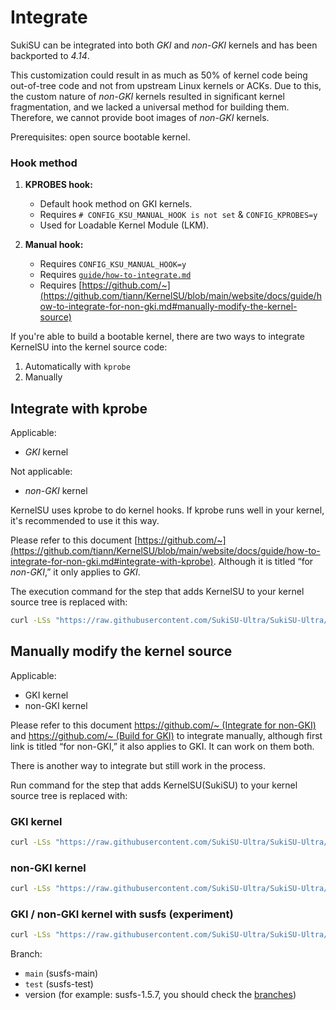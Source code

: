 # Integrate

SukiSU can be integrated into both _GKI_ and _non-GKI_ kernels and has been backported to _4.14_.

<!-- It should be 3.4, but backslashxx's syscall manual hook cannot use in SukiSU-->

This customization could result in as much as 50% of kernel code being out-of-tree code and not from upstream Linux kernels or ACKs. Due to this, the custom nature of _non-GKI_ kernels resulted in significant kernel fragmentation, and we lacked a universal method for building them. Therefore, we cannot provide boot images of _non-GKI_ kernels.

Prerequisites: open source bootable kernel.

### Hook method

1. **KPROBES hook:**

   - Default hook method on GKI kernels.
   - Requires `# CONFIG_KSU_MANUAL_HOOK is not set` & `CONFIG_KPROBES=y`
   - Used for Loadable Kernel Module (LKM).

2. **Manual hook:**

   <!-- - backslashxx's syscall manual hook: https://github.com/backslashxx/KernelSU/issues/5 (v1.5 version is not available at the moment, if you want to use it, please use v1.4 version, or standard KernelSU hooks)-->

   - Requires `CONFIG_KSU_MANUAL_HOOK=y`
   - Requires [`guide/how-to-integrate.md`](guide/how-to-integrate.md)
   - Requires [https://github.com/~](https://github.com/tiann/KernelSU/blob/main/website/docs/guide/how-to-integrate-for-non-gki.md#manually-modify-the-kernel-source)

<!-- This part refer to [rsuntk/KernelSU](https://github.com/rsuntk/KernelSU). -->

If you're able to build a bootable kernel, there are two ways to integrate KernelSU into the kernel source code:

1. Automatically with `kprobe`
2. Manually

## Integrate with kprobe

Applicable:

- _GKI_ kernel

Not applicable:

- _non-GKI_ kernel

KernelSU uses kprobe to do kernel hooks. If kprobe runs well in your kernel, it's recommended to use it this way.

Please refer to this document [https://github.com/~](https://github.com/tiann/KernelSU/blob/main/website/docs/guide/how-to-integrate-for-non-gki.md#integrate-with-kprobe). Although it is titled “for _non-GKI_,” it only applies to _GKI_.

The execution command for the step that adds KernelSU to your kernel source tree is replaced with:

```sh
curl -LSs "https://raw.githubusercontent.com/SukiSU-Ultra/SukiSU-Ultra/main/kernel/setup.sh" | bash -s main
```

## Manually modify the kernel source

Applicable:

- GKI kernel
- non-GKI kernel

Please refer to this document [https://github.com/~ (Integrate for non-GKI)](https://github.com/tiann/KernelSU/blob/main/website/docs/guide/how-to-integrate-for-non-gki.md#manually-modify-the-kernel-source) and [https://github.com/~ (Build for GKI)](https://kernelsu.org/zh_CN/guide/how-to-build.html) to integrate manually, although first link is titled “for non-GKI,” it also applies to GKI. It can work on them both.

There is another way to integrate but still work in the process.

<!-- It is backslashxx's syscall manual hook, but it cannot be used now. -->

Run command for the step that adds KernelSU(SukiSU) to your kernel source tree is replaced with:

### GKI kernel

```sh
curl -LSs "https://raw.githubusercontent.com/SukiSU-Ultra/SukiSU-Ultra/main/kernel/setup.sh" | bash -s main
```

### non-GKI kernel

```sh
curl -LSs "https://raw.githubusercontent.com/SukiSU-Ultra/SukiSU-Ultra/main/kernel/setup.sh" | bash -s nongki
```

### GKI / non-GKI kernel with susfs (experiment)

```sh
curl -LSs "https://raw.githubusercontent.com/SukiSU-Ultra/SukiSU-Ultra/main/kernel/setup.sh" | bash -s susfs-{{branch}}
```

Branch:

- `main` (susfs-main)
- `test` (susfs-test)
- version (for example: susfs-1.5.7, you should check the [branches](https://github.com/SukiSU-Ultra/SukiSU-Ultra/branches))
